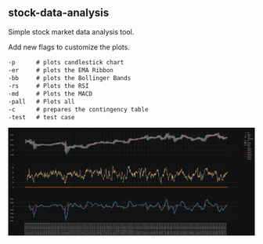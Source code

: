 ## stock-data-analysis

Simple stock market data analysis tool. 


Add new flags to customize the plots.

```
-p      # plots candlestick chart
-er     # plots the EMA Ribbon
-bb     # plots the Bollinger Bands
-rs     # Plots the RSI
-md     # Plots the MACD
-pall   # Plots all 
-c      # prepares the contingency table
-test   # test case
```

![](images/Screenshot%20from%202022-11-27%2021-01-41.png)

